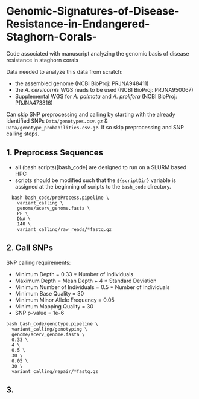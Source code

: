# Genomic-Signatures-of-Disease-Resistance-in-Endangered-Staghorn-Corals-
Code associated with manuscript analyzing the genomic basis of disease resistance in staghorn corals

Data needed to analyze this data from scratch:
  - the assembled genome (NCBI BioProj: PRJNA948411)
  - the *A. cervicornis* WGS reads to be used (NCBI BioProj: PRJNA950067)
  - Supplemental WGS for *A. palmata* and *A. prolifera* (NCBI BioProj: PRJNA473816)

Can skip SNP preprocessing and calling by starting with the already identified SNPs `Data/genotypes.csv.gz` & `Data/genotype_probabilities.csv.gz`. If so skip preprocessing and SNP calling steps.

## 1. Preprocess Sequences
  - all (bash scripts)[bash_code] are designed to run on a SLURM based HPC
  - scripts should be modified such that the `${scriptDir}` variable is assigned at the beginning of scripts to the `bash_code` directory.
  ```
    bash bash_code/preProcess.pipeline \
      variant_calling \
      genome/acerv_genome.fasta \
      PE \
      DNA \
      140 \
      variant_calling/raw_reads/*fastq.gz
  ```

## 2. Call SNPs
SNP calling requirements:
  - Minimum Depth = 0.33 * Number of Individuals
  - Maximum Depth = Mean Depth + 4 * Standard Deviation
  - Minimum Number of Individuals = 0.5 * Number of Individuals
  - Minimum Base Quality = 30
  - Minimum Minor Allele Frequency = 0.05
  - Minimum Mapping Quality = 30
  - SNP p-value = 1e-6
  ```
  bash bash_code/genotype.pipeline \
    variant_calling/genotyping \
    genome/acerv_genome.fasta \
    0.33 \
    4 \
    0.5 \
    30 \
    0.05 \
    30 \
    variant_calling/repair/*fastq.gz
  ```

## 3.
